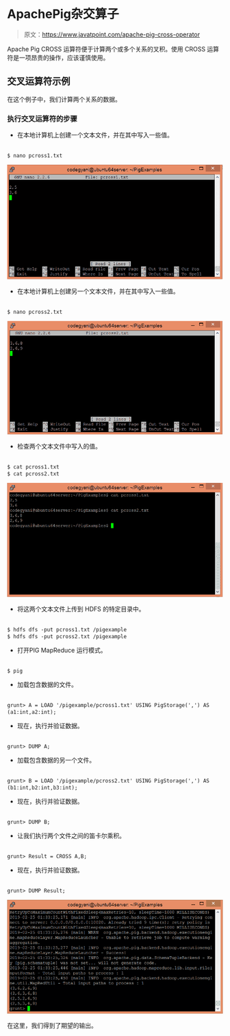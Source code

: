 # ApachePig杂交算子

> 原文：<https://www.javatpoint.com/apache-pig-cross-operator>

Apache Pig CROSS 运算符便于计算两个或多个关系的叉积。使用 CROSS 运算符是一项昂贵的操作，应该谨慎使用。

## 交叉运算符示例

在这个例子中，我们计算两个关系的数据。

### 执行交叉运算符的步骤

*   在本地计算机上创建一个文本文件，并在其中写入一些值。

```

$ nano pcross1.txt

```

![Apache Pig CROSS Operator](img/55ab23cb5dc97b825aa7d21f68fd5d56.png)

*   在本地计算机上创建另一个文本文件，并在其中写入一些值。

```

$ nano pcross2.txt

```

![Apache Pig CROSS Operator](img/80e262e74e1d1d9c9569afe5d979445d.png)

*   检查两个文本文件中写入的值。

```

$ cat pcross1.txt
$ cat pcross2.txt

```

![Apache Pig CROSS Operator](img/0b817cab06e84a45e11f865bfc7fbd43.png)

*   将这两个文本文件上传到 HDFS 的特定目录中。

```

$ hdfs dfs -put pcross1.txt /pigexample
$ hdfs dfs -put pcross2.txt /pigexample

```

*   打开PIG MapReduce 运行模式。

```

$ pig

```

*   加载包含数据的文件。

```

grunt> A = LOAD '/pigexample/pcross1.txt' USING PigStorage(',') AS (a1:int,a2:int);

```

*   现在，执行并验证数据。

```

grunt> DUMP A;

```

*   加载包含数据的另一个文件。

```

grunt> B = LOAD '/pigexample/pcross2.txt' USING PigStorage(',') AS (b1:int,b2:int,b3:int);

```

*   现在，执行并验证数据。

```

grunt> DUMP B;

```

*   让我们执行两个文件之间的笛卡尔乘积。

```

grunt> Result = CROSS A,B;

```

*   现在，执行并验证数据。

```

grunt> DUMP Result;

```

![Apache Pig CROSS Operator](img/d940ba3914a419ef5fe1be444eb16374.png)

在这里，我们得到了期望的输出。